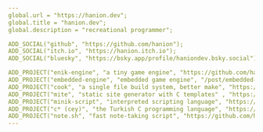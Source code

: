 ```yaml
---
global.url = "https://hanion.dev";
global.title = "hanion.dev";
global.description = "recreational programmer";

ADD_SOCIAL("github", "https://github.com/hanion");
ADD_SOCIAL("itch.io", "https://hanion.itch.io");
ADD_SOCIAL("bluesky", "https://bsky.app/profile/haniondev.bsky.social");

ADD_PROJECT("enik-engine", "a tiny game engine", "https://github.com/hanion/enik-engine");
ADD_PROJECT("embedded-engine", "embedded game engine", "/post/embedded-engine");
ADD_PROJECT("cook", "a single file build system, better make", "https://github.com/hanion/cook");
ADD_PROJECT("mite", "static site generator with C templates" , "https://github.com/hanion/mite");
ADD_PROJECT("minik-script", "interpreted scripting language", "https://github.com/hanion/minik-script");
ADD_PROJECT("c* (cey)", "the Turkish C programming language", "https://github.com/hanion/cey");
ADD_PROJECT("note.sh", "fast note-taking script", "https://github.com/hanion/note.sh");
---
```


